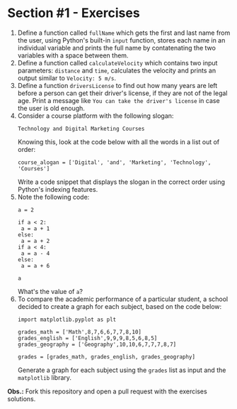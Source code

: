 # Section #1 - Exercises

1. Define a function called `fullName` which gets the first and last name from the user, using Python's built-in `input` function, stores each name in an individual variable and prints the full name by contatenating the two variables with a space between them.
2. Define a function called `calculateVelocity` which contains two input parameters: `distance` and `time`, calculates the velocity and prints an output similar to `Velocity: 5 m/s`.
3. Define a function `driversLicense` to find out how many years are left before a person can get their driver's license, if they are not of the legal age. Print a message like `You can take the driver's license` in case the user is old enough.
4. Consider a course platform with the following slogan:
    ```
    Technology and Digital Marketing Courses
    ```
    Knowing this, look at the code below with all the words in a list out of order:
    ```
    course_alogan = ['Digital', 'and', 'Marketing', 'Technology', 'Courses']
    ```
    Write a code snippet that displays the slogan in the correct order using Python's indexing features.  
5. Note the following code:
    ```
    a = 2

    if a < 2:
     a = a + 1
    else:
     a = a + 2
    if a < 4:
     a = a - 4
    else:
     a = a + 6

    a
    ```
    What's the value of `a`?
6. To compare the academic performance of a particular student, a school decided to create a graph for each subject, based on the code below:
    ```
    import matplotlib.pyplot as plt

    grades_math = ['Math',8,7,6,6,7,7,8,10]
    grades_english = ['English',9,9,9,8,5,6,8,5]
    grades_geography = ['Geography',10,10,6,7,7,7,8,7]

    grades = [grades_math, grades_english, grades_geography]
    ```
    Generate a graph for each subject using the `grades` list as input and the `matplotlib` library.

**Obs.:** Fork this repository and open a pull request with the exercises solutions.

